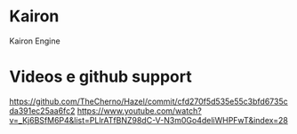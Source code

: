 # Kairon
Kairon Engine

# Videos e github support
https://github.com/TheCherno/Hazel/commit/cfd270f5d535e55c3bfd6735cda391ec25aa6fc2
https://www.youtube.com/watch?v=_Kj6BSfM6P4&list=PLlrATfBNZ98dC-V-N3m0Go4deliWHPFwT&index=28
